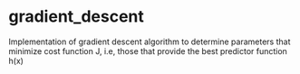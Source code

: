 # gradient_descent

Implementation of gradient descent algorithm to determine parameters that minimize cost function J, i.e, those that provide the best predictor function h(x)

